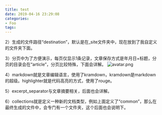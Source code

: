 ```yaml
---
title: test
date: 2019-04-16 23:29:08
categories:
- Foo
tags:
---
```

2）生成的文件路径“destination”，默认是在_site文件夹中，现在放到了我自定义的文件夹下面。

3）分页中为了方便演示，每页仅显示1条记录，文章保存方式是年月日+标题，分页的目录会在“article”，分页比较特殊，下面会详解。
![avatar.png]({{site.baseurl}}/_posts/avatar.png)



4）markdown就是文章编辑语言，使用了kramdown，kramdown是markdown的超级。highlighter就是代码高亮的方式，使用了rouge。

5）excerpt_separator与文章摘要相关，后面也会详解。

6）collections就是定义一种新的文档类型，例如上面定义了“common”，那么在最终生成的文件中，会专门有一个文件夹，这个后面也会说明下。

  















